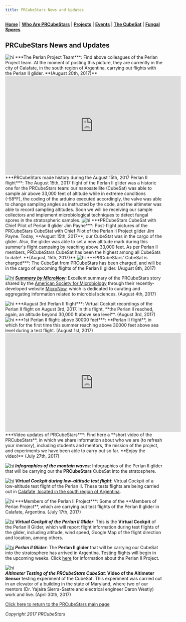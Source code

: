 ```yaml
---
title: PRCubeStars News and Updates
---  
```



[**Home**](https://friveramariani.github.io/PRCubeStars/) | [**Who Are PRCubeStars**](https://friveramariani.github.io/PRCubeStars/about) | [**Projects**](https://friveramariani.github.io/PRCubeStars/projects) | [**Events**](https://friveramariani.github.io/PRCubeStars/images) | [**The CubeSat**](https://friveramariani.github.io/PRCubeStars/cubesat) | [**Fungal Spores**](https://friveramariani.github.io/PRCubeStars/fungi)

## PRCubeStars News and Updates

<img src="Images/PerlanTeam.jpg" alt="hi" class="inline"/> 
***The Perlan Project Team***: Find above colleagues of the Perlan Project team. At the moment of posting this picture, they are currently in the city of Calafate, in the south region of Argentina, carrying out flights with the Perlan II glider. **(August 20th, 2017)**

<iframe width="560" height="315" src="https://www.youtube.com/embed/07enO0GLpBI" frameborder="0" allowfullscreen></iframe>
***PRCubeStars made history during the August 15th, 2017 Perlan II flight***: The August 15th, 2017 flight of the Perlan II glider was a historic one for the PRCubeStars team: our nanosatellite (CubeSat) was able to sample air above 33,000 feet of altitude while in extreme conditions (-58ºF), the coding of the arduino executed accordingly, the valve was able to change sampling angles as instructed by the code, and the altimeter was able to record sampling altitudes. Soon we will be receiving our sample collectors and implement microbiological techniques to detect fungal spores in the stratospheric samples.  

<img src="Images/PRCubeStar-CubeStar-ChiefPilot2.jpg" alt="hi" class="inline"/> 
***PRCubeStars CubeSat with Chief Pilot of Perlan II glider Jim Payne***: Post-flight pictures of the PRCubeStars CubeStat with Chief Pilot of the Perlan II Project glider Jim Payne. Today, **August 15th, 2017**, our CubeStat was in the cargo of the glider. Also, the glider was able to set a new altitude mark during this summer's flight campaing by reaching above 33,000 feet. As per Perlan II members, PRCubeStars CubeSat has been the highest among all CubeSats to date!. **(August, 15th, 2017)**


<img src="Images/CubeSatIsOn-Calafate.jpg" alt="hi" class="inline"/>
***PRCubeStars' CubeSat is charged***: The CubeSat from PRCubeStars has been charged, and will be in the cargo of upcoming flights of the Perlan II glider. (August 8th, 2017)


[<img src="Images/ASMStory-2017-08-04_14-36-37.jpg" alt="hi" class="inline"/>](https://micronow.org/science/analyzing-the-stratospheres-fungal-microbiome/)
***[Summary by MicroNow](https://micronow.org/science/analyzing-the-stratospheres-fungal-microbiome/)***: Excellent summary of the PRCubeStars story shared by the [American Society for Microbiology](https://www.asm.org/) through their recently-developed website [MicroNow](https://micronow.org/), which is dedicated to curating and aggregating information related to microbial sciences. (August 4th, 2017)


<img src="Images/Perlan2-August3rd2017.jpg" alt="hi" class="inline"/>
***August 3rd Perlan II flight***: Virtual Cockpit recordings of the Perlan II flight on August 3rd, 2017. In this flight, **the Perlan II reached, again, an altitude beyond 30,000 ft above sea level**. (August 3rd, 2017)


<img src="Images/30000ft.jpg" alt="hi" class="inline"/>
***1st Perlan II flight: above 30000 feet***: **Perlan II flight**, in which for the first time this summer reaching above 30000 feet above sea level during a test flight. (August 1st, 2017)


<iframe src="https://spark.adobe.com/video/Q5jORZtrP7Itx/embed"  width="560" height="315" frameborder="0" allowfullscreen></iframe> 
***Video updates of PRCubeStars***: Find here a **short video of the PRCubeStars**, in which we share information about who we are (to refresh your memory), including students and mentors, the mission of the project, and experiments we have been able to carry out so far. **Enjoy the video!** (July 27th, 2017)


[<img src="Images/PerlanII_Infographics.jpg" alt="hi" class="inline"/>](https://www.graphicnews.com/en/pages/35626/AVIATION_Perlan_II_glider_altitude_record_bid)
***Infographics of the montain waves***: Infographics of the Perlan II glider that will be carrying our the **PRCubeStars** CubeSat into the stratosphere. 


[<img src="Images/Perlan-Project-LowAltFlight.jpg" alt="hi" class="inline"/>](https://www.youtube.com/watch?v=ATe1IwrZZO8)
***Virtual Cockpit during low-altitude test flight***: Virtual Cockpit of a low-altitude test flight of the Perlan II. These tests flights are being carried out in [Calafate, located in the south region of Argentina](https://en.wikipedia.org/wiki/El_Calafate).

<img src="Images/Members-Perlan-Project.jpg" alt="hi" class="inline"/>    
***Members of the Perlan II Project***: Some of the **Members of Perlan Project**, which are carrying out test flights of the Perlan II glider in Calafate, Argentina. (July 17th, 2017)

  
[<img src="Images/Perlan-Virtual-Cockpit.jpg" alt="hi" class="inline"/>](http://www.perlanproject.cloud/VirtualCockpit.html)
***Virtual Cockpit of the Perlan II Glider***: This is the **Virtual Cockpit** of the Perlan II Glider, which will report flight information during test flights of the glider, including altitude, wind speed, Google Map of the flight direction and location, among others.


[<img src="Images/Perlan-Project-Glider.jpg" alt="hi" class="inline"/>](http://www.sciencemag.org/news/2017/07/glider-aims-new-heights-and-rare-scientific-data?platform=hootsuite)
***Perlan II Glider***: The **Perlan II glider** that will be carrying our CubeSat into the stratosphere has arrived in Argentina. Testing flights will begin in the upcoming weeks. Click [here](http://www.sciencemag.org/news/2017/07/glider-aims-new-heights-and-rare-scientific-data?platform=hootsuite) for information about the Perlan II Project. 


[<img src="Images/PRCubeStars-Altimeter-Testing.jpg" alt="hi" class="inline"/>](https://www.youtube.com/watch?v=0UYQ0fL8KiQ)    
***Altimeter Testing of the PRCubeStars CubeSat***: **Video of the Altimeter Sensor** testing experiment of the CubeSat. This experiment was carried out in an elevator of a building in the state of Maryland, where two of our mentors (Dr. Yajaira Sierra-Sastre and electrical engineer Daron Westly) work and live. (April 30th, 2017)




<script>
  (function(i,s,o,g,r,a,m){i['GoogleAnalyticsObject']=r;i[r]=i[r]||function(){
  (i[r].q=i[r].q||[]).push(arguments)},i[r].l=1*new Date();a=s.createElement(o),
  m=s.getElementsByTagName(o)[0];a.async=1;a.src=g;m.parentNode.insertBefore(a,m)
  })(window,document,'script','https://www.google-analytics.com/analytics.js','ga');

  ga('create', 'UA-103557590-2', 'auto');
  ga('send', 'pageview');

</script>

[Click here to return to the PRCubeStars main page](https://friveramariani.github.io/PRCubeStars/)

*Copyright 2017 PRCubeStars*